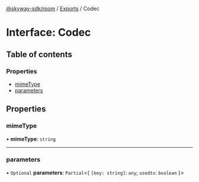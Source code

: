 [@skyway-sdk/room](../README.md) / [Exports](../modules.md) / Codec

# Interface: Codec

## Table of contents

### Properties

- [mimeType](Codec.md#mimetype)
- [parameters](Codec.md#parameters)

## Properties

### mimeType

• **mimeType**: `string`

___

### parameters

• `Optional` **parameters**: `Partial`<{ `[key: string]`: `any`; `usedtx`: `boolean`  }\>
